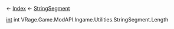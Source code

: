 ← [Index](Api-Index) ← [StringSegment](VRage.Game.ModAPI.Ingame.Utilities.StringSegment)

[int](System.Int32) int VRage.Game.ModAPI.Ingame.Utilities.StringSegment.Length